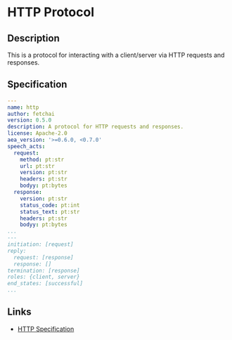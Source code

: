# HTTP Protocol

## Description

This is a protocol for interacting with a client/server via HTTP requests and responses.

## Specification

```yaml
---
name: http
author: fetchai
version: 0.5.0
description: A protocol for HTTP requests and responses.
license: Apache-2.0
aea_version: '>=0.6.0, <0.7.0'
speech_acts:
  request:
    method: pt:str
    url: pt:str
    version: pt:str
    headers: pt:str
    bodyy: pt:bytes
  response:
    version: pt:str
    status_code: pt:int
    status_text: pt:str
    headers: pt:str
    bodyy: pt:bytes
...
---
initiation: [request]
reply:
  request: [response]
  response: []
termination: [response]
roles: {client, server}
end_states: [successful]
...
```

## Links

* <a href="https://www.w3.org/Protocols/rfc2616/rfc2616.html" target="_blank">HTTP Specification</a>